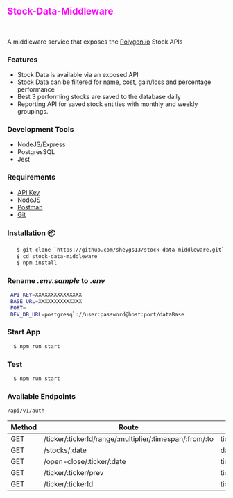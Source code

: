   <p align="center">
    <h2 style="color:magenta;">Stock-Data-Middleware</h2>
    <br>
    <p>A middleware service that exposes the <a href="http://polygon.io/">Polygon.io</a> Stock APIs</p>
  </p>
</p>

### Features

- Stock Data is available via an exposed API
- Stock Data can be filtered for name, cost, gain/loss and percentage performance
- Best 3 performing stocks are saved to the database daily
- Reporting API for saved stock entities with monthly and weekly groupings.

### Development Tools

- NodeJS/Express
- PostgresSQL
- Jest

### Requirements

- [API Key](http://api.polygon.io)
- [NodeJS](https://nodejs.org/en/download/)
- [Postman](https://www.postman.com/downloads/)
- [Git](https://git-scm.com/downloads)

### Installation 📦

```bash
   $ git clone `https://github.com/sheygs13/stock-data-middleware.git`
   $ cd stock-data-middleware
   $ npm install
```

### Rename _.env.sample_ to _.env_

```bash
 API_KEY=XXXXXXXXXXXXXXX
 BASE_URL=XXXXXXXXXXXXXX
 PORT=
 DEV_DB_URL=postgresql://user:password@host:port/dataBase
```

### Start App

```bash
  $ npm run start
```

### Test

```bash
  $ npm run start
```

### Available Endpoints

`/api/v1/auth`

| Method | Route                                                   | Parameters                                               | Auth |
| ------ | ------------------------------------------------------- | -------------------------------------------------------- | ---- |
| GET    | /ticker/:tickerId/range/:multiplier/:timespan/:from/:to | tickerId,multiplier,timespan,from,to,adjusted,sort,limit | YES  |
| GET    | /stocks/:date                                           | date, adjusted, page, limit                              | YES  |
| GET    | /open-close/:ticker/:date                               | ticker, date, adjusted                                   | YES  |
| GET    | /ticker/:ticker/prev                                    | ticker, adjusted                                         | YES  |
| GET    | /ticker/:tickerId                                       | tickerId                                                 | YES  |
